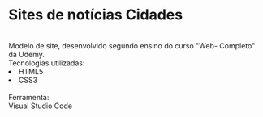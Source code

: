 <h1>Sites de notícias Cidades</h1>
<br>
Modelo de site, desenvolvido segundo ensino do curso "Web- Completo" da Udemy.
<br>
Tecnologias utilizadas:
<li>HTML5</li>
<li>CSS3</li>
<br>
Ferramenta:
<br>
Visual Studio Code
